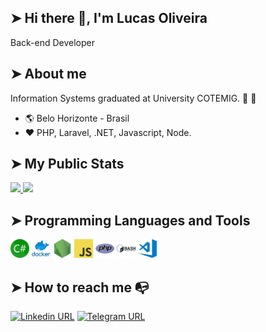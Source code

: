 ## ➤ Hi there 👋, I'm Lucas Oliveira

Back-end Developer

## ➤ About me 

Information Systems graduated at University COTEMIG. 🚀 📡

- :earth_americas: Belo Horizonte - Brasil
- ❤️ PHP, Laravel, .NET, Javascript, Node.

## ➤ My Public Stats

<a href="https://github.com/lucasoliveira08">
  <img height="180em" src="https://github-readme-stats.vercel.app/api?username=lucasoliveira08&show_icons=true&theme=tokyonight" />
  <img height="180em" src="https://github-readme-stats.vercel.app/api/top-langs/?username=lucasoliveira08&layout=compact&theme=tokyonight" />
</a>

## ➤ Programming Languages and Tools

<code><img height="30" src="https://raw.githubusercontent.com/github/explore/80688e429a7d4ef2fca1e82350fe8e3517d3494d/topics/csharp/csharp.png"></code>
<code><img height="30" src="https://raw.githubusercontent.com/github/explore/80688e429a7d4ef2fca1e82350fe8e3517d3494d/topics/docker/docker.png"></code>
<code><img height="30" src="https://raw.githubusercontent.com/github/explore/80688e429a7d4ef2fca1e82350fe8e3517d3494d/topics/nodejs/nodejs.png"></code>
<code><img height="30" src="https://raw.githubusercontent.com/github/explore/80688e429a7d4ef2fca1e82350fe8e3517d3494d/topics/javascript/javascript.png"></code>
<code><img height="30" src="https://raw.githubusercontent.com/github/explore/80688e429a7d4ef2fca1e82350fe8e3517d3494d/topics/php/php.png"></code>
<code><img height="30" src="https://raw.githubusercontent.com/github/explore/80688e429a7d4ef2fca1e82350fe8e3517d3494d/topics/bash/bash.png"></code>
<code><img height="30" src="https://raw.githubusercontent.com/github/explore/80688e429a7d4ef2fca1e82350fe8e3517d3494d/topics/visual-studio-code/visual-studio-code.png"></code>

## ➤ How to reach me :mailbox_with_no_mail:

[![Linkedin URL](https://img.shields.io/twitter/url?color=57dce5&label=Linkedin&logo=linkedin&style=for-the-badge&url=https://www.linkedin.com/in/lucasgoliveira)](https://www.linkedin.com/in/lucasgoliveira)
[![Telegram URL](https://img.shields.io/twitter/url?color=57dce5&label=Telegram&logo=telegram&style=for-the-badge&url=https://t.me/lucasgoliveira08)](https://t.me/lucasgoliveira08)
